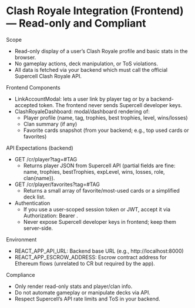 # Clash Royale Integration (Frontend) — Read-only and Compliant

Scope
- Read-only display of a user’s Clash Royale profile and basic stats in the browser.
- No gameplay actions, deck manipulation, or ToS violations.
- All data is fetched via your backend which must call the official Supercell Clash Royale API.

Frontend Components
- LinkAccountModal: lets a user link by player tag or by a backend-accepted token. The frontend never sends Supercell developer keys.
- ClashRoyaleDashboard: modal/dashboard rendering of:
  - Player profile (name, tag, trophies, best trophies, level, wins/losses)
  - Clan summary (if any)
  - Favorite cards snapshot (from your backend; e.g., top used cards or favorites)

API Expectations (backend)
- GET /cr/player?tag=#TAG
  - Returns player JSON from Supercell API (partial fields are fine: name, trophies, bestTrophies, expLevel, wins, losses, role, clan{name}).
- GET /cr/player/favorites?tag=#TAG
  - Returns a small array of favorite/most-used cards or a simplified deck list.
- Authentication
  - If you use a user-scoped session token or JWT, accept it via Authorization: Bearer <token>.
  - Never expose Supercell developer keys in frontend; keep them server-side.

Environment
- REACT_APP_API_URL: Backend base URL (e.g., http://localhost:8000)
- REACT_APP_ESCROW_ADDRESS: Escrow contract address for Ethereum flows (unrelated to CR but required by the app).

Compliance
- Only render read-only stats and player/clan info.
- Do not automate gameplay or manipulate decks via API.
- Respect Supercell’s API rate limits and ToS in your backend.
